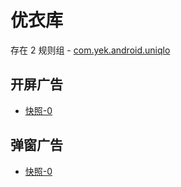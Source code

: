 # 优衣库

存在 2 规则组 - [com.yek.android.uniqlo](/src/apps/com.yek.android.uniqlo.ts)

## 开屏广告

- [快照-0](https://i.gkd.li/import/13212257)

## 弹窗广告

- [快照-0](https://i.gkd.li/import/13212320)
